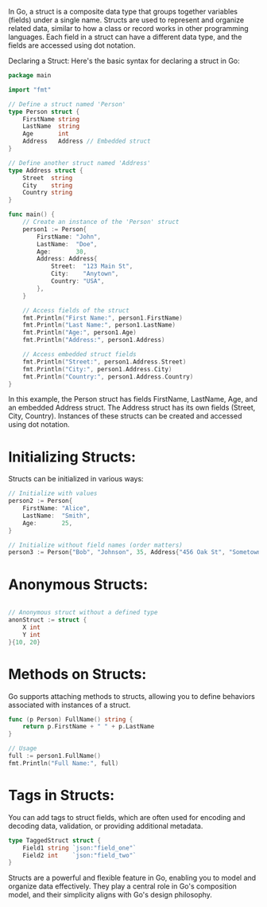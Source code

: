 In Go, a struct is a composite data type that groups together variables (fields) under a single name. Structs are used to represent and organize related data, similar to how a class or record works in other programming languages. Each field in a struct can have a different data type, and the fields are accessed using dot notation.

Declaring a Struct:
Here's the basic syntax for declaring a struct in Go:

```go
package main

import "fmt"

// Define a struct named 'Person'
type Person struct {
    FirstName string
    LastName  string
    Age       int
    Address   Address // Embedded struct
}

// Define another struct named 'Address'
type Address struct {
    Street  string
    City    string
    Country string
}

func main() {
    // Create an instance of the 'Person' struct
    person1 := Person{
        FirstName: "John",
        LastName:  "Doe",
        Age:       30,
        Address: Address{
            Street:  "123 Main St",
            City:    "Anytown",
            Country: "USA",
        },
    }

    // Access fields of the struct
    fmt.Println("First Name:", person1.FirstName)
    fmt.Println("Last Name:", person1.LastName)
    fmt.Println("Age:", person1.Age)
    fmt.Println("Address:", person1.Address)

    // Access embedded struct fields
    fmt.Println("Street:", person1.Address.Street)
    fmt.Println("City:", person1.Address.City)
    fmt.Println("Country:", person1.Address.Country)
}
```
In this example, the Person struct has fields FirstName, LastName, Age, and an embedded Address struct. The Address struct has its own fields (Street, City, Country). Instances of these structs can be created and accessed using dot notation.

# Initializing Structs:
Structs can be initialized in various ways:

```go
// Initialize with values
person2 := Person{
    FirstName: "Alice",
    LastName:  "Smith",
    Age:       25,
}

// Initialize without field names (order matters)
person3 := Person{"Bob", "Johnson", 35, Address{"456 Oak St", "Sometown", "USA"}}
```
# Anonymous Structs:
```go

// Anonymous struct without a defined type
anonStruct := struct {
    X int
    Y int
}{10, 20}
```
# Methods on Structs:
Go supports attaching methods to structs, allowing you to define behaviors associated with instances of a struct.

```go
func (p Person) FullName() string {
    return p.FirstName + " " + p.LastName
}

// Usage
full := person1.FullName()
fmt.Println("Full Name:", full)
```
# Tags in Structs:
You can add tags to struct fields, which are often used for encoding and decoding data, validation, or providing additional metadata.

```go
type TaggedStruct struct {
    Field1 string `json:"field_one"`
    Field2 int    `json:"field_two"`
}
```
Structs are a powerful and flexible feature in Go, enabling you to model and organize data effectively. They play a central role in Go's composition model, and their simplicity aligns with Go's design philosophy.